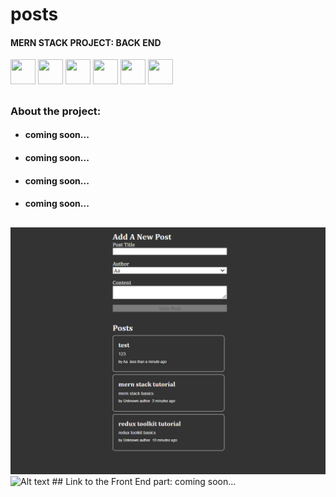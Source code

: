 # posts

#### MERN STACK PROJECT: BACK END
<!-- ![Alt Text](https://media.giphy.com/media/quEsMOrr3hmQ8/giphy.gif) -->
<p float="left">
 <img src="https://github.com/mongodb-js/leaf/raw/master/dist/mongodb-leaf_128x128.png" width="40" height="40">
  <img src="https://raw.githubusercontent.com/yurijserrano/Github-Profile-Readme-Logos/f994c418a134b58c4aec11152f6a4a33fa89da26/programming%20languages/javascript.svg" width="40" height="40">
  <img src="https://raw.githubusercontent.com/yurijserrano/Github-Profile-Readme-Logos/f994c418a134b58c4aec11152f6a4a33fa89da26/programming%20languages/typescript.svg" width="40" height="40">
  <img src="https://raw.githubusercontent.com/yurijserrano/Github-Profile-Readme-Logos/f994c418a134b58c4aec11152f6a4a33fa89da26/frameworks/react.svg" width="40" height="40">
  <img src="https://raw.githubusercontent.com/yurijserrano/Github-Profile-Readme-Logos/f994c418a134b58c4aec11152f6a4a33fa89da26/frameworks/redux.svg" width="40" height="40">
  <img src="https://raw.githubusercontent.com/yurijserrano/Github-Profile-Readme-Logos/f994c418a134b58c4aec11152f6a4a33fa89da26/frameworks/nodejs.svg" width="40" height="40">
   
</p>

##
### About the project:
- #### coming soon...
- #### coming soon...
- #### coming soon...
- #### coming soon...
##
 <img src="https://github.com/ronitafter/screenshots/blob/main/Untitled.png">



<img src="![image](https://user-images.githubusercontent.com/54575125/190849081-eb866bd6-9c6a-4d71-9dc4-7d4f5f4b1280.png)"  alt="Alt text" width="500" height="250">
## Link to the Front End part: coming soon...

